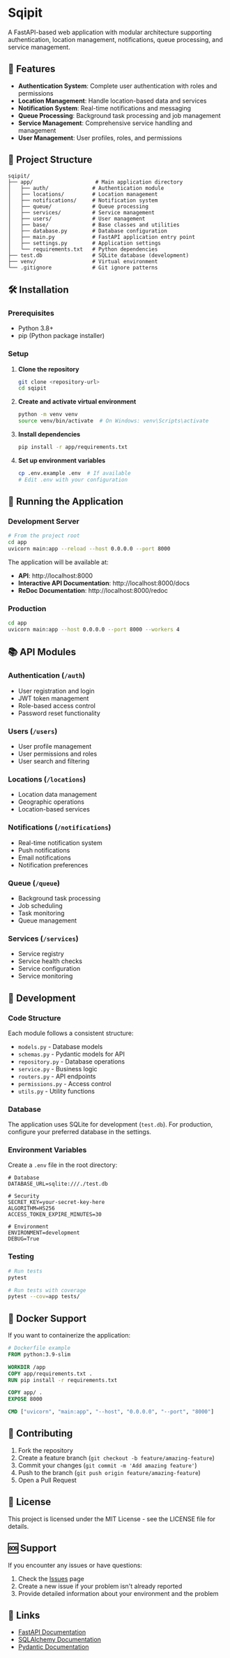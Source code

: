 # Sqipit

A FastAPI-based web application with modular architecture supporting authentication, location management, notifications, queue processing, and service management.

## 🚀 Features

- **Authentication System**: Complete user authentication with roles and permissions
- **Location Management**: Handle location-based data and services
- **Notification System**: Real-time notifications and messaging
- **Queue Processing**: Background task processing and job management
- **Service Management**: Comprehensive service handling and management
- **User Management**: User profiles, roles, and permissions

## 📁 Project Structure

```
sqipit/
├── app/                    # Main application directory
│   ├── auth/              # Authentication module
│   ├── locations/         # Location management
│   ├── notifications/     # Notification system
│   ├── queue/             # Queue processing
│   ├── services/          # Service management
│   ├── users/             # User management
│   ├── base/              # Base classes and utilities
│   ├── database.py        # Database configuration
│   ├── main.py            # FastAPI application entry point
│   ├── settings.py        # Application settings
│   └── requirements.txt   # Python dependencies
├── test.db                # SQLite database (development)
├── venv/                  # Virtual environment
└── .gitignore             # Git ignore patterns
```

## 🛠️ Installation

### Prerequisites

- Python 3.8+
- pip (Python package installer)

### Setup

1. **Clone the repository**

   ```bash
   git clone <repository-url>
   cd sqipit
   ```

2. **Create and activate virtual environment**

   ```bash
   python -m venv venv
   source venv/bin/activate  # On Windows: venv\Scripts\activate
   ```

3. **Install dependencies**

   ```bash
   pip install -r app/requirements.txt
   ```

4. **Set up environment variables**
   ```bash
   cp .env.example .env  # If available
   # Edit .env with your configuration
   ```

## 🚀 Running the Application

### Development Server

```bash
# From the project root
cd app
uvicorn main:app --reload --host 0.0.0.0 --port 8000
```

The application will be available at:

- **API**: http://localhost:8000
- **Interactive API Documentation**: http://localhost:8000/docs
- **ReDoc Documentation**: http://localhost:8000/redoc

### Production

```bash
cd app
uvicorn main:app --host 0.0.0.0 --port 8000 --workers 4
```

## 📚 API Modules

### Authentication (`/auth`)

- User registration and login
- JWT token management
- Role-based access control
- Password reset functionality

### Users (`/users`)

- User profile management
- User permissions and roles
- User search and filtering

### Locations (`/locations`)

- Location data management
- Geographic operations
- Location-based services

### Notifications (`/notifications`)

- Real-time notification system
- Push notifications
- Email notifications
- Notification preferences

### Queue (`/queue`)

- Background task processing
- Job scheduling
- Task monitoring
- Queue management

### Services (`/services`)

- Service registry
- Service health checks
- Service configuration
- Service monitoring

## 🔧 Development

### Code Structure

Each module follows a consistent structure:

- `models.py` - Database models
- `schemas.py` - Pydantic models for API
- `repository.py` - Database operations
- `service.py` - Business logic
- `routers.py` - API endpoints
- `permissions.py` - Access control
- `utils.py` - Utility functions

### Database

The application uses SQLite for development (`test.db`). For production, configure your preferred database in the settings.

### Environment Variables

Create a `.env` file in the root directory:

```env
# Database
DATABASE_URL=sqlite:///./test.db

# Security
SECRET_KEY=your-secret-key-here
ALGORITHM=HS256
ACCESS_TOKEN_EXPIRE_MINUTES=30

# Environment
ENVIRONMENT=development
DEBUG=True
```

### Testing

```bash
# Run tests
pytest

# Run tests with coverage
pytest --cov=app tests/
```

## 🐳 Docker Support

If you want to containerize the application:

```dockerfile
# Dockerfile example
FROM python:3.9-slim

WORKDIR /app
COPY app/requirements.txt .
RUN pip install -r requirements.txt

COPY app/ .
EXPOSE 8000

CMD ["uvicorn", "main:app", "--host", "0.0.0.0", "--port", "8000"]
```

## 🤝 Contributing

1. Fork the repository
2. Create a feature branch (`git checkout -b feature/amazing-feature`)
3. Commit your changes (`git commit -m 'Add amazing feature'`)
4. Push to the branch (`git push origin feature/amazing-feature`)
5. Open a Pull Request

## 📝 License

This project is licensed under the MIT License - see the LICENSE file for details.

## 🆘 Support

If you encounter any issues or have questions:

1. Check the [Issues](../../issues) page
2. Create a new issue if your problem isn't already reported
3. Provide detailed information about your environment and the problem

## 🔗 Links

- [FastAPI Documentation](https://fastapi.tiangolo.com/)
- [SQLAlchemy Documentation](https://docs.sqlalchemy.org/)
- [Pydantic Documentation](https://pydantic-docs.helpmanual.io/)
